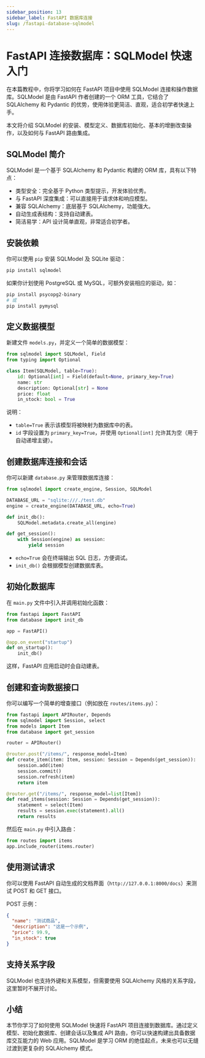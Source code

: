 ```yaml
---
sidebar_position: 13
sidebar_label: FastAPI 数据库连接
slug: /fastapi-database-sqlmodel
---
```


# FastAPI 连接数据库：SQLModel 快速入门

在本篇教程中，你将学习如何在 FastAPI 项目中使用 SQLModel 连接和操作数据库。SQLModel 是由 FastAPI 作者创建的一个 ORM 工具，它结合了 SQLAlchemy 和 Pydantic 的优势，使用体验更简洁、直观，适合初学者快速上手。

本文将介绍 SQLModel 的安装、模型定义、数据库初始化、基本的增删改查操作，以及如何与 FastAPI 路由集成。



## SQLModel 简介

SQLModel 是一个基于 SQLAlchemy 和 Pydantic 构建的 ORM 库，具有以下特点：

- 类型安全：完全基于 Python 类型提示，开发体验优秀。
- 与 FastAPI 深度集成：可以直接用于请求体和响应模型。
- 兼容 SQLAlchemy：底层基于 SQLAlchemy，功能强大。
- 自动生成表结构：支持自动建表。
- 简洁易学：API 设计简单直观，非常适合初学者。



## 安装依赖

你可以使用 `pip` 安装 SQLModel 及 SQLite 驱动：

```bash
pip install sqlmodel
```

如果你计划使用 PostgreSQL 或 MySQL，可额外安装相应的驱动，如：

```bash
pip install psycopg2-binary
# 或
pip install pymysql
```



## 定义数据模型

新建文件 `models.py`，并定义一个简单的数据模型：

```python showLineNumbers title="models.py"
from sqlmodel import SQLModel, Field
from typing import Optional

class Item(SQLModel, table=True):
    id: Optional[int] = Field(default=None, primary_key=True)
    name: str
    description: Optional[str] = None
    price: float
    in_stock: bool = True
```

说明：

- `table=True` 表示该模型将被映射为数据库中的表。
- `id` 字段设置为 `primary_key=True`，并使用 `Optional[int]` 允许其为空（用于自动递增主键）。



## 创建数据库连接和会话

你可以新建 `database.py` 来管理数据库连接：

```python showLineNumbers title="database.py"
from sqlmodel import create_engine, Session, SQLModel

DATABASE_URL = "sqlite:///./test.db"
engine = create_engine(DATABASE_URL, echo=True)

def init_db():
    SQLModel.metadata.create_all(engine)

def get_session():
    with Session(engine) as session:
        yield session
```

- `echo=True` 会在终端输出 SQL 日志，方便调试。
- `init_db()` 会根据模型创建数据库表。



## 初始化数据库

在 `main.py` 文件中引入并调用初始化函数：

```python showLineNumbers title="main.py"
from fastapi import FastAPI
from database import init_db

app = FastAPI()

@app.on_event("startup")
def on_startup():
    init_db()
```

这样，FastAPI 应用启动时会自动建表。



## 创建和查询数据接口

你可以编写一个简单的增查接口（例如放在 `routes/items.py`）：

```python showLineNumbers title="routes/items.py"
from fastapi import APIRouter, Depends
from sqlmodel import Session, select
from models import Item
from database import get_session

router = APIRouter()

@router.post("/items/", response_model=Item)
def create_item(item: Item, session: Session = Depends(get_session)):
    session.add(item)
    session.commit()
    session.refresh(item)
    return item

@router.get("/items/", response_model=list[Item])
def read_items(session: Session = Depends(get_session)):
    statement = select(Item)
    results = session.exec(statement).all()
    return results
```

然后在 `main.py` 中引入路由：

```python showLineNumbers title="main.py"
from routes import items
app.include_router(items.router)
```



## 使用测试请求

你可以使用 FastAPI 自动生成的文档界面（`http://127.0.0.1:8000/docs`）来测试 POST 和 GET 接口。

POST 示例：

```json showLineNumbers
{
  "name": "测试商品",
  "description": "这是一个示例",
  "price": 99.9,
  "in_stock": true
}
```



## 支持关系字段

SQLModel 也支持外键和关系模型，但需要使用 SQLAlchemy 风格的关系字段，这里暂时不展开讨论。



## 小结

本节你学习了如何使用 SQLModel 快速将 FastAPI 项目连接到数据库。通过定义模型、初始化数据库、创建会话以及集成 API 路由，你可以快速构建出具备数据库交互能力的 Web 应用。SQLModel 是学习 ORM 的绝佳起点，未来也可以无缝过渡到更复杂的 SQLAlchemy 模式。
